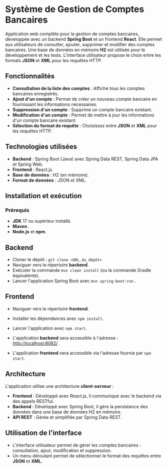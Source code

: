 # Système de Gestion de Comptes Bancaires

Application web complète pour la gestion de comptes bancaires, développée avec un backend **Spring Boot** et un frontend **React**. Elle permet aux utilisateurs de consulter, ajouter, supprimer et modifier des comptes bancaires. Une base de données en mémoire **H2** est utilisée pour le développement et les tests. L'interface utilisateur propose le choix entre les formats **JSON** et **XML** pour les requêtes HTTP.

## Fonctionnalités

- **Consultation de la liste des comptes** : Affiche tous les comptes bancaires enregistrés.
- **Ajout d'un compte** : Permet de créer un nouveau compte bancaire en fournissant les informations nécessaires.
- **Suppression d'un compte** : Supprime un compte bancaire existant.
- **Modification d'un compte** : Permet de mettre à jour les informations d'un compte bancaire existant.
- **Sélection du format de requête** : Choisissez entre **JSON** et **XML** pour les requêtes HTTP.

## Technologies utilisées

- **Backend** : Spring Boot (Java) avec Spring Data REST, Spring Data JPA et Spring Web.
- **Frontend** : React.js.
- **Base de données** : H2 (en mémoire).
- **Format de données** : JSON et XML.

## Installation et exécution

### Prérequis

- **JDK** 17 ou supérieur installé.
- **Maven** .
- **Node.js** et **npm**.


## Backend

- Cloner le dépôt : `git clone <URL_du_dépôt>`
- Naviguer vers le répertoire **backend**.
- Exécuter la commande `mvn clean install` (ou la commande Gradle équivalente).
- Lancer l'application Spring Boot avec `mvn spring-boot:run` .

## Frontend

- Naviguer vers le répertoire **frontend**.
- Installer les dépendances avec `npm install`.
- Lancer l'application avec `npm start`.

- L'application **backend** sera accessible à l'adresse : [http://localhost:8082/](http://localhost:8080/) .
- L'application **frontend** sera accessible via l'adresse fournie par `npm start`.

## Architecture

L'application utilise une architecture **client-serveur** :

- **Frontend** : Développé avec React.js, il communique avec le backend via des appels RESTful.
- **Backend** : Développé avec Spring Boot, il gère la persistance des données dans une base de données H2 en mémoire.
- **API REST** : Gérée et simplifiée par Spring Data REST.

## Utilisation de l'interface

- L'interface utilisateur permet de gérer les comptes bancaires : consultation, ajout, modification et suppression.
- Un menu déroulant permet de sélectionner le format des requêtes entre **JSON** et **XML**.




  
